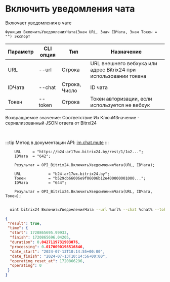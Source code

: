 ﻿---
sidebar_position: 12
---

# Включить уведомления чата
 Включает уведомления в чате



`Функция ВключитьУведомленияЧата(Знач URL, Знач IDЧата, Знач Токен = "") Экспорт`

  | Параметр | CLI опция | Тип | Назначение |
  |-|-|-|-|
  | URL | --url | Строка | URL внешнего вебхука или адрес Bitrix24 при использовании токена |
  | IDЧата | --chat | Строка, Число | ID чата |
  | Токен | --token | Строка | Токен авторизации, если используется не вебхук |

  
  Возвращаемое значение:   Соответствие Из КлючИЗначение - сериализованный JSON ответа от Bitrxi24

<br/>

:::tip
Метод в документации API: [im.chat.mute](https://dev.1c-bitrix.ru/learning/course/?COURSE_ID=93&LESSON_ID=11473)
:::
<br/>


```bsl title="Пример кода"
    URL     = "https://b24-ar17wx.bitrix24.by/rest/1/1o2...";
    IDЧата  = "642";

    Результат = OPI_Bitrix24.ВключитьУведомленияЧата(URL, IDЧата);

    URL            = "b24-ar17wx.bitrix24.by";
    Токен          = "b529cb66006e9f06006b12e400000001000...";
    IDЧата         = "644";

    Результат = OPI_Bitrix24.ВключитьУведомленияЧата(URL, IDЧата, Токен);
```



```sh title="Пример команды CLI"
    
  oint bitrix24 ВключитьУведомленияЧата --url %url% --chat %chat% --token %token%

```

```json title="Результат"
{
 "result": true,
 "time": {
  "start": 1720865695.99933,
  "finish": 1720865696.04205,
  "duration": 0.0427119731903076,
  "processing": 0.0170090198516846,
  "date_start": "2024-07-13T10:14:55+00:00",
  "date_finish": "2024-07-13T10:14:56+00:00",
  "operating_reset_at": 1720866296,
  "operating": 0
 }
}
```
